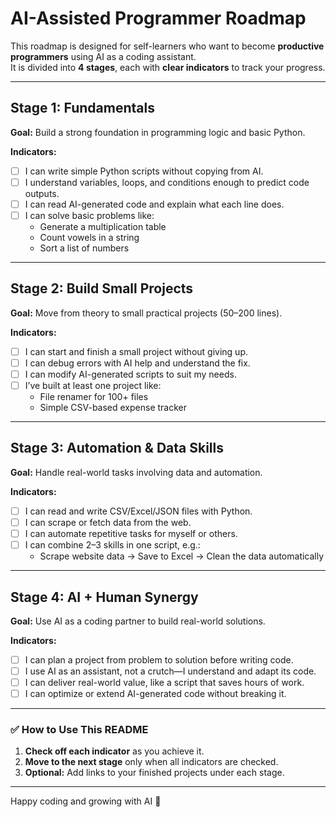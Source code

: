 # AI-Assisted Programmer Roadmap

This roadmap is designed for self-learners who want to become **productive programmers** using AI as a coding assistant.  
It is divided into **4 stages**, each with **clear indicators** to track your progress.

---

## **Stage 1: Fundamentals**

**Goal:** Build a strong foundation in programming logic and basic Python.

**Indicators:**
- [ ] I can write simple Python scripts without copying from AI.
- [ ] I understand variables, loops, and conditions enough to predict code outputs.
- [ ] I can read AI-generated code and explain what each line does.
- [ ] I can solve basic problems like:
  - Generate a multiplication table
  - Count vowels in a string
  - Sort a list of numbers

---

## **Stage 2: Build Small Projects**

**Goal:** Move from theory to small practical projects (50–200 lines).

**Indicators:**
- [ ] I can start and finish a small project without giving up.
- [ ] I can debug errors with AI help and understand the fix.
- [ ] I can modify AI-generated scripts to suit my needs.
- [ ] I’ve built at least one project like:
  - File renamer for 100+ files
  - Simple CSV-based expense tracker

---

## **Stage 3: Automation & Data Skills**

**Goal:** Handle real-world tasks involving data and automation.

**Indicators:**
- [ ] I can read and write CSV/Excel/JSON files with Python.
- [ ] I can scrape or fetch data from the web.
- [ ] I can automate repetitive tasks for myself or others.
- [ ] I can combine 2–3 skills in one script, e.g.:
  - Scrape website data → Save to Excel → Clean the data automatically

---

## **Stage 4: AI + Human Synergy**

**Goal:** Use AI as a coding partner to build real-world solutions.

**Indicators:**
- [ ] I can plan a project from problem to solution before writing code.
- [ ] I use AI as an assistant, not a crutch—I understand and adapt its code.
- [ ] I can deliver real-world value, like a script that saves hours of work.
- [ ] I can optimize or extend AI-generated code without breaking it.

---

### ✅ How to Use This README
1. **Check off each indicator** as you achieve it.
2. **Move to the next stage** only when all indicators are checked.
3. **Optional:** Add links to your finished projects under each stage.

---

Happy coding and growing with AI 🚀
